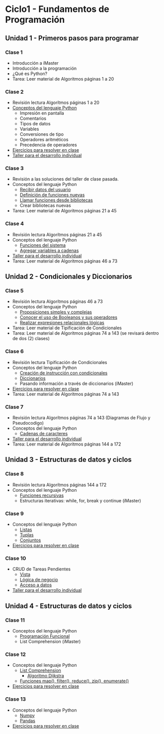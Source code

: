 # Ciclo1 - Fundamentos de Programación

## Unidad 1 - Primeros pasos para programar 
### Clase 1
* Introducción a iMaster
* Introducción a la programación
* ¿Qué es Python?
* Tarea: Leer material de Algoritmos páginas 1 a 20

### Clase 2
* Revisión lectura Algorítmos páginas 1 a 20
* [Conceptos del lenguaje Python](clase02/conceptos_lenguaje.py)
  * Impresión en pantalla
  * Comentarios
  * Tipos de datos
  * Variables
  * Conversiones de tipo
  * Operadores aritméticos
  * Precedencia de operadores
* [Ejercicios para resolver en clase](clase02/ejercicios.md)
* [Taller para el desarrollo individual](clase02/taller.md)

### Clase 3
* Revisión a las soluciones del taller de clase pasada.
* Conceptos del lenguaje Python
  * [Recibir datos del usuario](clase03/recibir_datos.py)
  * [Definición de funciones nuevas](clase03/funciones_propias.py)
  * [Llamar funciones desde bibliotecas](clase03/bibliotecas_sistema.py)
  * Crear bibliotecas nuevas
* Tarea: Leer material de Algoritmos páginas 21 a 45

### Clase 4
* Revisión lectura Algorítmos páginas 21 a 45
* Conceptos del lenguaje Python
  * [Funciones del sistema](clase04/funciones_sistema.py)
  * [Agregar variables a cadenas](clase04/formato_cadenas.py)
* [Taller para el desarrollo individual](clase04/taller.md)
* Tarea: Leer material de Algoritmos páginas 46 a 73

## Unidad 2 - Condicionales y Diccionarios
### Clase 5
* Revisión lectura Algorítmos páginas 46 a 73
* Conceptos del lenguaje Python
  * [Proposiciones simples y complejas](clase05/proposiciones.md)
  * [Conocer el uso de Booleanos y sus operadores](clase05/operaciones_logicas.md)
  * [Realizar expresiones relacionales lógicas](clase05/expresiones_logicas.md)
* Tarea: Leer material de Tipificación de Condicionales
* Tarea: Leer material de Algoritmos páginas 74 a 143 (se revisará dentro de dos (2) clases)

### Clase 6
* Revisión lectura Tipificación de Condicionales
* Conceptos del lenguaje Python
  * [Creación de instrucción con condicionales](clase06/operadores_condicionales.py)
  * [Diccionarios](clase06/diccionarios.py)
  * Pasando información a través de diccionarios (iMaster)
* [Ejercicios para resolver en clase](clase06/ejercicios.md)
* Tarea: Leer material de Algoritmos páginas 74 a 143

### Clase 7
* Revisión lectura Algorítmos páginas 74 a 143 (Diagramas de Flujo y Pseudocodigo)
* Conceptos del lenguaje Python
  * [Cadenas de caracteres](clase07/strings.py)
* [Taller para el desarrollo individual](clase07/taller.md)
* Tarea: Leer material de Algoritmos páginas 144 a 172

## Unidad 3 - Estructuras de datos y ciclos
### Clase 8
* Revisión lectura Algorítmos páginas 144 a 172
* Conceptos del lenguaje Python
  * [Funciones recursivas](clase08/funciones_recursivas.md)
  * Estructuras iterativas: while, for, break y continue (iMaster)

### Clase 9
* Conceptos del lenguaje Python
  * [Listas](clase09/listas.py)
  * [Tuplas](clase09/tuplas.py)
  * [Conjuntos](clase09/conjuntos.py)
* [Ejercicios para resolver en clase](clase09/ejercicios.md)

### Clase 10
* CRUD de Tareas Pendientes
  * [Vista](clase10/vista.py)
  * [Lógica de negocio](clase10/logica.py)
  * [Acceso a datos](clase10/datos.py)
* [Taller para el desarrollo individual](clase09/ejercicios.md)

## Unidad 4 - Estructuras de datos y ciclos
### Clase 11
* Conceptos del lenguaje Python
  * [Programación Funcional](clase11/funciones.py)
  * List Comprehension (iMaster)
### Clase 12
* Conceptos del lenguaje Python
  * [List Comprehension](clase12/list_comprehension.py)
    * [Algoritmo Dijkstra](clase12/dijkstra.py)
  * [Funciones map(), filter(), reduce(), zip(), enumerate()](clase12/funciones.py)
* [Ejercicios para resolver en clase](clase12/ejercicios.md)

### Clase 13
* Conceptos del lenguaje Python
  * [Numpy](clase13/numpy_workshop.py)
  * [Pandas](clase13/pandas_workshop.py)
* [Ejercicios para resolver en clase](clase13/ejercicios.md)
